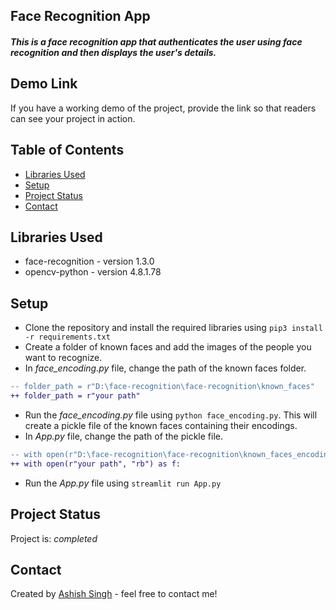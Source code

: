 ## Face Recognition App
#####  This is a face recognition app that authenticates the user using face recognition and then displays the user's details.

## Demo Link
If you have a working demo of the project, provide the link so that readers can see your project in action.

## Table of Contents

- [Libraries Used](#libraries-used)
- [Setup](#setup)
- [Project Status](#project-status)
- [Contact](#contact)

## Libraries Used

- face-recognition - version 1.3.0
- opencv-python - version 4.8.1.78

## Setup

- Clone the repository and install the required libraries using `pip3 install -r requirements.txt`
- Create a folder of known faces and add the images of the people you want to recognize.
- In *face_encoding.py* file, change the path of the known faces folder.
```diff
-- folder_path = r"D:\face-recognition\face-recognition\known_faces"
++ folder_path = r"your path"
```
- Run the *face_encoding.py* file using `python face_encoding.py`. This will create a pickle file of the known faces containing their encodings.
- In *App.py* file, change the path of the pickle file.
```diff
-- with open(r"D:\face-recognition\face-recognition\known_faces_encodings.pkl", "rb") as f:
++ with open(r"your path", "rb") as f:
```
- Run the *App.py* file using `streamlit run App.py`

## Project Status 

Project is: _completed_

## Contact

Created by [Ashish Singh](https://www.linkedin.com/in/45h15h/) - feel free to contact me!
